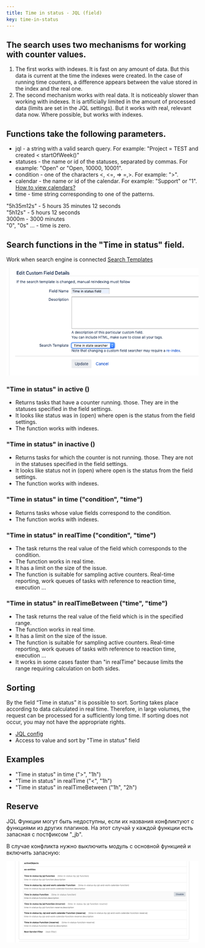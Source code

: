 ```yaml
---
title: Time in status - JQL (field)
key: time-in-status
---
```


## The search uses two mechanisms for working with counter values. ##
1. The first works with indexes. It is fast on any amount of data. But this data is current at the time the indexes were created. In the case of running time counters, a difference appears between the value stored in the index and the real one.
2. The second mechanism works with real data. It is noticeably slower than working with indexes. It is artificially limited in the amount of processed data (limits are set in the JQL settings). But it works with real, relevant data now. Where possible, but works with indexes.

## Functions take the following parameters. ## 

* jql - a string with a valid search query. For example: "Project = TEST and created < startOfWeek()"
* statuses - the name or id of the statuses, separated by commas. For example: "Open" or "Open, 10000, 10001".
* condition - one of the characters <, <=, => =,>. For example: ">".
* calendar - the name or id of the calendar. For example: "Support" or "1". [How to view calendars?](/docs/time-in-status/user-help-info/)
* time - time string corresponding to one of the patterns.

<div class="uk-alert-note" data-uk-alert="">
"5h35m12s" - 5 hours 35 minutes 12 seconds<br>
"5h12s" - 5 hours 12 seconds<br>
3000m - 3000 minutes<br>
"0", "0s" ... - time is zero.
</div>


## Search functions in the "Time in status" field. ##

Work when search engine is connected [Search Templates](https://confluence.atlassian.com/adminjiraserver/configuring-a-custom-field-938847235.html)


<p style="text-align: center;"><a href="/uploads/time-in-status/time-in-status-field-jql/time-in-status-field-searcher.png"><img src="/uploads/time-in-status/time-in-status-field-jql/time-in-status-field-searcher.png" style="width:600px"/></a></p>


### "Time in status" in active () ###
* Returns tasks that have a counter running. those. They are in the statuses specified in the field settings.
* It looks like status was in (open) where open is the status from the field settings.
* The function works with indexes.

### "Time in status" in inactive () ###
* Returns tasks for which the counter is not running. those. They are not in the statuses specified in the field settings.
* It looks like status not in (open) where open is the status from the field settings.
* The function works with indexes.

### "Time in status" in time ("condition", "time") ###
* Returns tasks whose value fields correspond to the condition.
* The function works with indexes.

### "Time in status" in realTime ("condition", "time") ###
* The task returns the real value of the field which corresponds to the condition.
* The function works in real time.
* It has a limit on the size of the issue.
* The function is suitable for sampling active counters. Real-time reporting, work queues of tasks with reference to reaction time, execution ...

### "Time in status" in realTimeBetween ("time", "time") ###
* The task returns the real value of the field which is in the specified range.
* The function works in real time.
* It has a limit on the size of the issue.
* The function is suitable for sampling active counters. Real-time reporting, work queues of tasks with reference to reaction time, execution ...
* It works in some cases faster than "in realTime" because limits the range requiring calculation on both sides.

## Sorting ##
By the field “Time in status” it is possible to sort. Sorting takes place according to data calculated in real time. Therefore, in large volumes, the request can be processed for a sufficiently long time. If sorting does not occur, you may not have the appropriate rights.

* [JQL config](/docs/time-in-status/performance-config-jql/)
* Access to value and sort by "Time in status" field

## Examples ## 
* "Time in status" in time (">", "1h")
* "Time in status" in realTime ("<", "1h")
* "Time in status" in realTimeBetween ("1h", "2h")


## Reserve ##
JQL Функции могут быть недоступны, если их названия конфликтуют с функциями из других плагинов. На этот случай у каждой функции есть запасная с постфиксом "_jb".

В случае конфликта нужно выключить модуль с основной функцией и включить запасную:<br>
<p style="text-align: center;"><a href="/uploads/time-in-status/time-in-status-field-jql/time-in-status-field-jql-reserve.png"><img src="/uploads/time-in-status/time-in-status-field-jql/time-in-status-field-jql-reserve.png" style="width:600px"/></a></p>